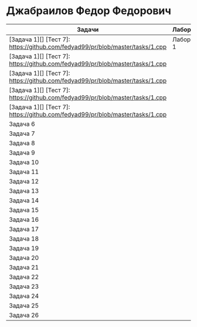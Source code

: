 # Джабраилов Федор Федорович
Задачи   | Лабораторные |
| -------- | ----------- |
| [Задача 1][] [Тест 7]: https://github.com/fedyad99/pr/blob/master/tasks/1.cpp | Лабораторная 1 |
| [Задача 1][] [Тест 7]: https://github.com/fedyad99/pr/blob/master/tasks/1.cpp |   |
| [Задача 1][] [Тест 7]: https://github.com/fedyad99/pr/blob/master/tasks/1.cpp |   |
| [Задача 1][] [Тест 7]: https://github.com/fedyad99/pr/blob/master/tasks/1.cpp |   |
| [Задача 1][] [Тест 7]: https://github.com/fedyad99/pr/blob/master/tasks/1.cpp |   |
| Задача 6 |   |
| Задача 7 |   |
| Задача 8 |   |
| Задача 9 |   |
| Задача 10 |   |
| Задача 11 |   |
| Задача 12 |   |
| Задача 13 |   |
| Задача 14 |   |
| Задача 15 |   |
| Задача 16 |   |
| Задача 17 |   |
| Задача 18 |   |
| Задача 19 |   |
| Задача 20 |   |
| Задача 21 |   |
| Задача 22 |   |
| Задача 23 |   |
| Задача 24 |   |
| Задача 25 |   |
| Задача 26 |   |
